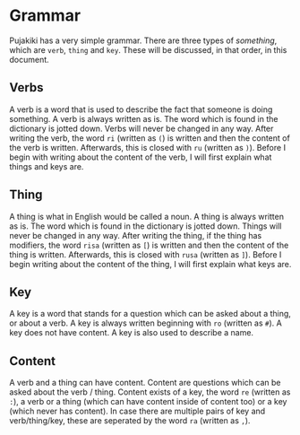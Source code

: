 # Grammar
Pujakiki has a very simple grammar. There are three types of *something*, which are `verb`, `thing` and `key`. These will be discussed, in that order, in this document.

## Verbs
A verb is a word that is used to describe the fact that someone is doing something. A verb is always written as is. The word which is found in the dictionary is jotted down. Verbs will never be changed in any way. After writing the verb, the word `ri` (written as `(`) is written and then the content of the verb is written. Afterwards, this is closed with `ru` (written as `)`). Before I begin with writing about the content of the verb, I will first explain what things and keys are.

## Thing
A thing is what in English would be called a noun. A thing is always written as is. The word which is found in the dictionary is jotted down. Things will never be changed in any way. After writing the thing, if the thing has modifiers, the word `risa` (written as `[`) is written and then the content of the thing is written. Afterwards, this is closed with `rusa` (written as `]`). Before I begin writing about the content of the thing, I will first explain what keys are.

## Key 
A key is a word that stands for a question which can be asked about a thing, or about a verb. A key is always written beginning with `ro` (written as `#`). A key does not have content. A key is also used to describe a name.

## Content
A verb and a thing can have content. Content are questions which can be asked about the verb / thing. Content exists of a key, the word `re` (written as `:`), a verb or a thing (which can have content inside of content too) or a key (which never has content). In case there are multiple pairs of key and verb/thing/key, these are seperated by the word `ra` (written as `,`).